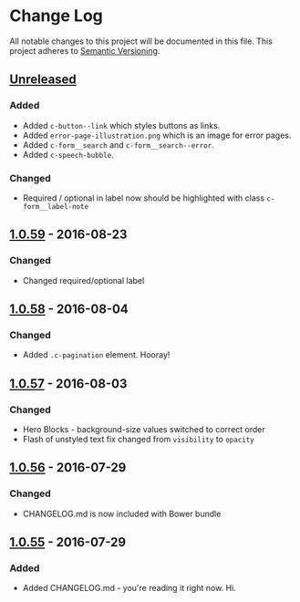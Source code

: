 # Change Log
All notable changes to this project will be documented in this file.
This project adheres to [Semantic Versioning](http://semver.org/).

## [Unreleased]
### Added
- Added `c-button--link` which styles buttons as links.
- Added `error-page-illustration.png` which is an image for error pages.
- Added `c-form__search` and `c-form__search--error`.
- Added `c-speech-bubble`.

### Changed 
- Required / optional in label now should be highlighted with class `c-form__label-note`

## [1.0.59] - 2016-08-23
### Changed
- Changed required/optional label

## [1.0.58] - 2016-08-04
### Changed
- Added `.c-pagination` element. Hooray!

## [1.0.57] - 2016-08-03
### Changed
- Hero Blocks - background-size values switched to correct order
- Flash of unstyled text fix changed from `visibility` to `opacity`

## [1.0.56] - 2016-07-29
### Changed
- CHANGELOG.md is now included with Bower bundle

## [1.0.55] - 2016-07-29
### Added
- Added CHANGELOG.md - you're reading it right now. Hi.

[Unreleased]: https://github.com/CodeClub/style-guide/compare/v1.0.59...HEAD
[1.0.59]: https://github.com/CodeClub/style-guide/compare/v1.0.58...v1.0.59
[1.0.58]: https://github.com/CodeClub/style-guide/compare/v1.0.57...v1.0.58
[1.0.57]: https://github.com/CodeClub/style-guide/compare/v1.0.56...v1.0.57
[1.0.56]: https://github.com/CodeClub/style-guide/compare/v1.0.55...v1.0.56
[1.0.55]: https://github.com/CodeClub/style-guide/compare/v1.0.54...v1.0.55
